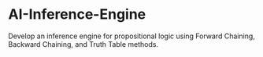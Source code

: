 # AI-Inference-Engine

Develop an inference engine for propositional logic using Forward Chaining, Backward Chaining, and Truth Table methods.
